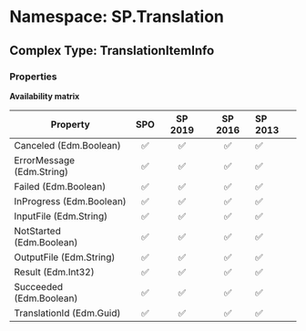 # Namespace: SP.Translation

## Complex Type: TranslationItemInfo

### Properties

**Availability matrix**

Property | SPO | SP 2019 | SP 2016 | SP 2013
----------|:---:|:-------:|:-------:|:-------
Canceled (Edm.Boolean) | ✅ | ✅ | ✅ | ✅
ErrorMessage (Edm.String) | ✅ | ✅ | ✅ | ✅
Failed (Edm.Boolean) | ✅ | ✅ | ✅ | ✅
InProgress (Edm.Boolean) | ✅ | ✅ | ✅ | ✅
InputFile (Edm.String) | ✅ | ✅ | ✅ | ✅
NotStarted (Edm.Boolean) | ✅ | ✅ | ✅ | ✅
OutputFile (Edm.String) | ✅ | ✅ | ✅ | ✅
Result (Edm.Int32) | ✅ | ✅ | ✅ | ✅
Succeeded (Edm.Boolean) | ✅ | ✅ | ✅ | ✅
TranslationId (Edm.Guid) | ✅ | ✅ | ✅ | ✅